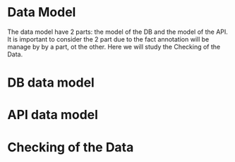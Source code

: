 Data Model
==========

The data model have 2 parts: the model of the DB and the model of the API. It is important to consider the 2 part due to the fact annotation will be manage by by a part, ot the other. Here we will study the Checking of the Data.

DB data model
=============


API data model
==============


Checking of the Data
====================

